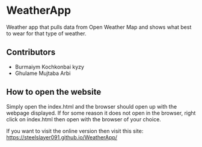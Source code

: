 # WeatherApp
Weather app that pulls data from Open Weather Map and shows what best to wear for that type of weather.

## Contributors
* Burmaiym Kochkonbai kyzy
* Ghulame Mujtaba Arbi

## How to open the website
Simply open the index.html and the browser should open up with the webpage displayed. If for some reason it does not open in the browser, right click on index.html then open with the browser of your choice.

If you want to visit the online version then visit this site: https://steelslayer091.github.io/WeatherApp/
